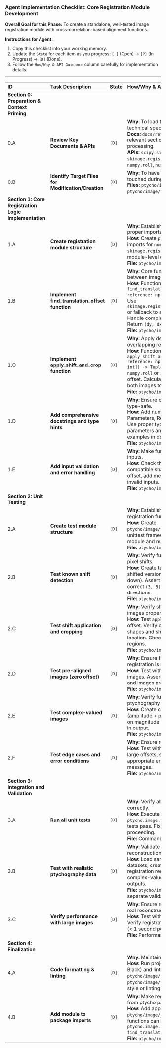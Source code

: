 ### **Agent Implementation Checklist: Core Registration Module Development**

**Overall Goal for this Phase:** To create a standalone, well-tested image registration module with cross-correlation-based alignment functions.

**Instructions for Agent:**
1.  Copy this checklist into your working memory.
2.  Update the `State` for each item as you progress: `[ ]` (Open) -> `[P]` (In Progress) -> `[D]` (Done).
3.  Follow the `How/Why & API Guidance` column carefully for implementation details.

---

| ID  | Task Description                                   | State | How/Why & API Guidance                                                                                                                                                                                                                                                                                                                                                                                                                                                                                                                                                                                                                                                                                                                                                                                                                                                                                                                                                                                                                                                                                                                                                                                                                                                                                                                                                                                                                                                                                                                                                                                                                                                                                                                                                                                                                                                                                                                                                                                                                                                                                                                                                                                                                                                                                                                                                                                                                                                                                                                                                                                                                                                                                                                                                                                                                                                                                                                                                                                                                                                                                                                                                                                                                                                                                                                                                                                                                                                                                                                                                                                                                                                                                                                                                                                                                                                                                                                                                                                                                                                                                                                                                                                                                                                                                                                                                                                                                                                                                                                                                                                                                                                                                                                                                                                                                                                                                                                                                                                                                                                                                                                                                                                                                                                                                                                                                                                                                                                                                                                                                                                                                                                                                                                                                                                                                                                                                                                                                                                                                                                                                                                                                                                                                                                                                                                                                                                                                                                                                                                                                                                                                                                                                                                                                                                                                                                                                                                                                                                                                                                                                                                                                                                                                                                                                                                                                                                                                                                                                                                                                                                                                                                                                                                                                                                                                                                                                                                                                                                                                                                                                                                                                                                                                                                                                                                                                                                                                                                                                                                                                                                                                                                                                                                                                                                                                               |
| :-- | :------------------------------------------------- | :---- | :--------------------------------------------------
| **Section 0: Preparation & Context Priming**
| 0.A | **Review Key Documents & APIs**                    | `[D]` | **Why:** To load the necessary context and technical specifications before coding. <br> **Docs:** `docs/refactor/plan_registration.md`, relevant sections in `CLAUDE.md` about image processing. <br> **APIs:** `scipy.signal.phase_cross_correlation`, `skimage.registration.phase_cross_correlation`, `numpy.roll`, `numpy.ndimage.shift`.
| 0.B | **Identify Target Files for Modification/Creation**| `[D]` | **Why:** To have a clear list of files that will be touched during this phase. <br> **Files:** `ptycho/image/registration.py` (Create), `ptycho/image/test_registration.py` (Create).
| **Section 1: Core Registration Logic Implementation**
| 1.A | **Create registration module structure**           | `[D]` | **Why:** Establish the module foundation with proper imports and docstring. <br> **How:** Create `ptycho/image/registration.py` with imports for `numpy`, `scipy.signal`, `skimage.registration` (if available), and module-level docstring explaining purpose. <br> **File:** `ptycho/image/registration.py`.
| 1.B | **Implement find_translation_offset function**     | `[D]` | **Why:** Core function to detect pixel shifts between images using phase correlation. <br> **How:** Function signature: `find_translation_offset(image: np.ndarray, reference: np.ndarray) -> Tuple[int, int]`. Use `skimage.registration.phase_cross_correlation` or fallback to `scipy.signal` implementation. Handle complex images by using `np.abs()`. Return `(dy, dx)` offset. <br> **File:** `ptycho/image/registration.py`.
| 1.C | **Implement apply_shift_and_crop function**        | `[D]` | **Why:** Apply detected offset and crop images to overlapping region. <br> **How:** Function signature: `apply_shift_and_crop(image: np.ndarray, reference: np.ndarray, offset: Tuple[int, int]) -> Tuple[np.ndarray, np.ndarray]`. Use `numpy.roll` or `scipy.ndimage.shift` to apply offset. Calculate overlapping region and crop both images to same final shape. <br> **File:** `ptycho/image/registration.py`.
| 1.D | **Add comprehensive docstrings and type hints**    | `[D]` | **Why:** Ensure code is well-documented and type-safe. <br> **How:** Add numpy-style docstrings with Parameters, Returns, and Examples sections. Use proper type hints for all function parameters and returns. Include usage examples in docstrings. <br> **File:** `ptycho/image/registration.py`.
| 1.E | **Add input validation and error handling**        | `[D]` | **Why:** Make functions robust against invalid inputs. <br> **How:** Check that inputs are 2D arrays, have compatible shapes, handle edge cases like zero offset, add meaningful error messages for invalid inputs. <br> **File:** `ptycho/image/registration.py`.
| **Section 2: Unit Testing**
| 2.A | **Create test module structure**                   | `[D]` | **Why:** Establish testing framework for registration functions. <br> **How:** Create `ptycho/image/test_registration.py` with unittest framework, imports for registration module and numpy testing utilities. <br> **File:** `ptycho/image/test_registration.py`.
| 2.B | **Test known shift detection**                     | `[D]` | **Why:** Verify function correctly detects known pixel shifts. <br> **How:** Create test case with reference image and shifted version (e.g., 5 pixels right, 3 pixels down). Assert `find_translation_offset` returns correct `(3, 5)`. Test multiple shift values and directions. <br> **File:** `ptycho/image/test_registration.py`.
| 2.C | **Test shift application and cropping**            | `[D]` | **Why:** Verify shift is correctly applied and images properly cropped. <br> **How:** Test `apply_shift_and_crop` with known offset. Verify output images have identical shapes and shifted content appears in correct location. Check that cropping removes invalid regions. <br> **File:** `ptycho/image/test_registration.py`.
| 2.D | **Test pre-aligned images (zero offset)**          | `[D]` | **Why:** Ensure function works correctly when no registration is needed. <br> **How:** Test with identical reference and target images. Assert offset detection returns `(0, 0)` and images are not unnecessarily cropped. <br> **File:** `ptycho/image/test_registration.py`.
| 2.E | **Test complex-valued images**                     | `[D]` | **Why:** Verify functions work with complex ptychography data. <br> **How:** Create complex-valued test images (amplitude + phase). Verify registration works on magnitude while preserving complex values in output. <br> **File:** `ptycho/image/test_registration.py`.
| 2.F | **Test edge cases and error conditions**           | `[D]` | **Why:** Ensure robust error handling. <br> **How:** Test with mismatched image shapes, very large offsets, single-pixel images, etc. Verify appropriate errors are raised with clear messages. <br> **File:** `ptycho/image/test_registration.py`.
| **Section 3: Integration and Validation**
| 3.A | **Run all unit tests**                            | `[D]` | **Why:** Verify all registration functionality works correctly. <br> **How:** Execute `python -m unittest ptycho.image.test_registration` and ensure all tests pass. Fix any failing tests before proceeding. <br> **File:** Command line execution.
| 3.B | **Test with realistic ptychography data**          | `[D]` | **Why:** Validate functions work with actual reconstruction data. <br> **How:** Load sample reconstruction from existing datasets, create artificial offset, verify registration recovers correct alignment. Use complex-valued arrays similar to actual model outputs. <br> **File:** `ptycho/image/test_registration.py` or separate validation script.
| 3.C | **Verify performance with large images**           | `[D]` | **Why:** Ensure registration is efficient enough for real reconstructions. <br> **How:** Test with 256x256 and larger images. Verify registration completes in reasonable time (< 1 second per image pair). <br> **File:** Performance test or timing verification.
| **Section 4: Finalization**
| 4.A | **Code formatting & linting**                      | `[D]` | **Why:** Maintain code quality standards. <br> **How:** Run project's standard formatters (e.g., Black) and linters (e.g., Ruff) on `ptycho/image/registration.py` and `ptycho/image/test_registration.py`. Fix any style or linting issues.
| 4.B | **Add module to package imports**                  | `[D]` | **Why:** Make registration functions accessible from ptycho package. <br> **How:** Add appropriate imports to `ptycho/image/__init__.py` if needed. Verify functions can be imported as `from ptycho.image.registration import find_translation_offset`. <br> **File:** `ptycho/image/__init__.py`.
